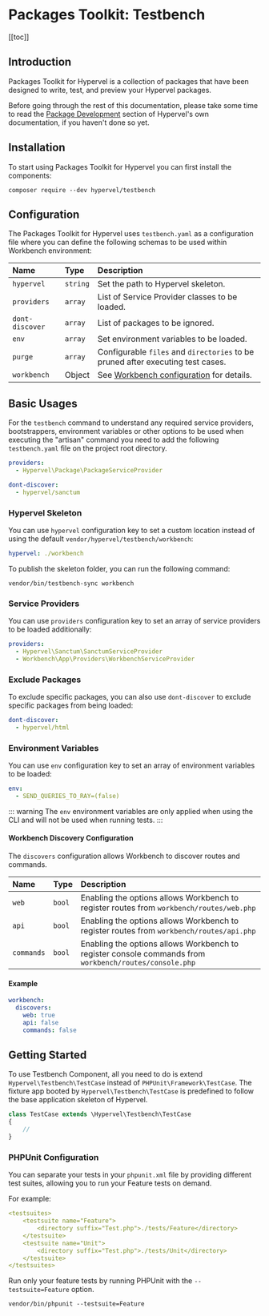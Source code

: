 # Packages Toolkit: Testbench
[[toc]]

## Introduction

Packages Toolkit for Hypervel is a collection of packages that have been designed to write, test, and preview your Hypervel packages.

Before going through the rest of this documentation, please take some time to read the [Package Development](/docs/packages) section of Hypervel's own documentation, if you haven't done so yet.

## Installation

To start using Packages Toolkit for Hypervel you can first install the components:

```shell:no-line-numbers
composer require --dev hypervel/testbench
```

## Configuration

The Packages Toolkit for Hypervel uses `testbench.yaml` as a configuration file where you can define the following schemas to be used within Workbench environment:

 Name            | Type      | Description
:----------------|:----------|:--------------------
 `hypervel`      | `string`  | Set the path to Hypervel skeleton.
 `providers`     | `array`   | List of Service Provider classes to be loaded.
 `dont-discover` | `array`   | List of packages to be ignored.
 `env`           | `array`   | Set environment variables to be loaded.
 `purge`         | `array`   | Configurable `files` and `directories` to be pruned after executing test cases.
 `workbench`     | Object    | See [Workbench configuration](#workbench-discovery-configuration) for details.

## Basic Usages

For the `testbench` command to understand any required service providers, bootstrappers, environment variables or other options to be used when executing the "artisan" command you need to add the following `testbench.yaml` file on the project root directory.

```yaml
providers:
  - Hypervel\Package\PackageServiceProvider

dont-discover:
  - hypervel/sanctum
```

### Hypervel Skeleton

You can use `hypervel` configuration key to set a custom location instead of using the default `vendor/hypervel/testbench/workbench`:

```yaml
hypervel: ./workbench
```

To publish the skeleton folder, you can run the following command:

```shell:no-line-numbers
vendor/bin/testbench-sync workbench
```

### Service Providers

You can use `providers` configuration key to set an array of service providers to be loaded additionally:

```yaml
providers:
  - Hypervel\Sanctum\SanctumServiceProvider
  - Workbench\App\Providers\WorkbenchServiceProvider
```

### Exclude Packages

To exclude specific packages, you can also use `dont-discover` to exclude specific packages from being loaded:

```yaml
dont-discover:
  - hypervel/html
```

### Environment Variables

You can use `env` configuration key to set an array of environment variables to be loaded:

```yaml
env:
  - SEND_QUERIES_TO_RAY=(false)
```

::: warning
The `env` environment variables are only applied when using the CLI and will not be used when running tests.
:::

#### Workbench Discovery Configuration

The `discovers` configuration allows Workbench to discover routes and commands.

 Name            | Type          | Description
:----------------|:--------------|:--------------------
 `web`           | `bool`        | Enabling the options allows Workbench to register routes from `workbench/routes/web.php`
 `api`           | `bool`        | Enabling the options allows Workbench to register routes from `workbench/routes/api.php`
 `commands`           | `bool`        | Enabling the options allows Workbench to register console commands from `workbench/routes/console.php`

#### Example

```yaml
workbench:
  discovers:
    web: true
    api: false
    commands: false
```

## Getting Started

To use Testbench Component, all you need to do is extend `Hypervel\Testbench\TestCase` instead of `PHPUnit\Framework\TestCase`. The fixture app booted by `Hypervel\Testbench\TestCase` is predefined to follow the base application skeleton of Hypervel.

```php
class TestCase extends \Hypervel\Testbench\TestCase
{
    //
}
```

### PHPUnit Configuration

You can separate your tests in your `phpunit.xml` file by providing different test suites, allowing you to run your Feature tests on demand.

For example:

```yaml
<testsuites>
    <testsuite name="Feature">
        <directory suffix="Test.php">./tests/Feature</directory>
    </testsuite>
    <testsuite name="Unit">
        <directory suffix="Test.php">./tests/Unit</directory>
    </testsuite>
</testsuites>
```

Run only your feature tests by running PHPUnit with the `--testsuite=Feature` option.

```shell:no-line-numbers
vendor/bin/phpunit --testsuite=Feature
```
